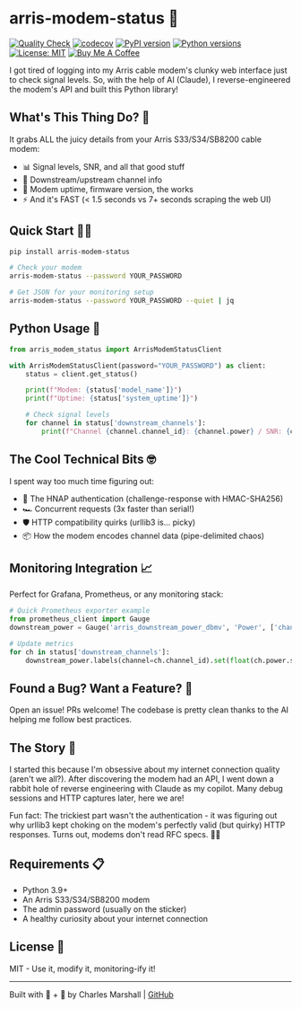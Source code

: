 # arris-modem-status 🚀

[![Quality Check](https://github.com/csmarshall/arris-modem-status/actions/workflows/quality-check.yml/badge.svg)](https://github.com/csmarshall/arris-modem-status/actions/workflows/quality-check.yml)
[![codecov](https://codecov.io/gh/csmarshall/arris-modem-status/branch/main/graph/badge.svg)](https://codecov.io/gh/csmarshall/arris-modem-status)
[![PyPI version](https://badge.fury.io/py/arris-modem-status.svg)](https://badge.fury.io/py/arris-modem-status)
[![Python versions](https://img.shields.io/pypi/pyversions/arris-modem-status.svg)](https://pypi.org/project/arris-modem-status/)
[![License: MIT](https://img.shields.io/badge/License-MIT-yellow.svg)](https://opensource.org/licenses/MIT)
[![Buy Me A Coffee](https://img.shields.io/badge/Buy%20Me%20A%20Coffee-support-yellow?logo=buy-me-a-coffee)](https://www.buymeacoffee.com/cs_marshall)

I got tired of logging into my Arris cable modem's clunky web interface just to check signal levels. So, with the help of AI (Claude), I reverse-engineered the modem's API and built this Python library!

## What's This Thing Do? 🤔

It grabs ALL the juicy details from your Arris S33/S34/SB8200 cable modem:
- 📊 Signal levels, SNR, and all that good stuff
- 🌊 Downstream/upstream channel info
- 🔧 Modem uptime, firmware version, the works
- ⚡ And it's FAST (< 1.5 seconds vs 7+ seconds scraping the web UI)

## Quick Start 🏃‍♂️

```bash
pip install arris-modem-status

# Check your modem
arris-modem-status --password YOUR_PASSWORD

# Get JSON for your monitoring setup
arris-modem-status --password YOUR_PASSWORD --quiet | jq
```

## Python Usage 🐍

```python
from arris_modem_status import ArrisModemStatusClient

with ArrisModemStatusClient(password="YOUR_PASSWORD") as client:
    status = client.get_status()

    print(f"Modem: {status['model_name']}")
    print(f"Uptime: {status['system_uptime']}")

    # Check signal levels
    for channel in status['downstream_channels']:
        print(f"Channel {channel.channel_id}: {channel.power} / SNR: {channel.snr}")
```

## The Cool Technical Bits 🤓

I spent way too much time figuring out:
- 🔐 The HNAP authentication (challenge-response with HMAC-SHA256)
- 🏎️ Concurrent requests (3x faster than serial!)
- 🛡️ HTTP compatibility quirks (urllib3 is... picky)
- 📦 How the modem encodes channel data (pipe-delimited chaos)

## Monitoring Integration 📈

Perfect for Grafana, Prometheus, or any monitoring stack:

```python
# Quick Prometheus exporter example
from prometheus_client import Gauge
downstream_power = Gauge('arris_downstream_power_dbmv', 'Power', ['channel'])

# Update metrics
for ch in status['downstream_channels']:
    downstream_power.labels(channel=ch.channel_id).set(float(ch.power.split()[0]))
```

## Found a Bug? Want a Feature? 🐛

Open an issue! PRs welcome! The codebase is pretty clean thanks to the AI helping me follow best practices.

## The Story 📖

I started this because I'm obsessive about my internet connection quality (aren't we all?). After discovering the modem had an API, I went down a rabbit hole of reverse engineering with Claude as my copilot. Many debug sessions and HTTP captures later, here we are!

Fun fact: The trickiest part wasn't the authentication - it was figuring out why urllib3 kept choking on the modem's perfectly valid (but quirky) HTTP responses. Turns out, modems don't read RFC specs. 🤷‍♂️

## Requirements 📋

- Python 3.9+
- An Arris S33/S34/SB8200 modem
- The admin password (usually on the sticker)
- A healthy curiosity about your internet connection

## License 📄

MIT - Use it, modify it, monitoring-ify it!

---

Built with 🧠 + 🤖 by Charles Marshall | [GitHub](https://github.com/csmarshall)
